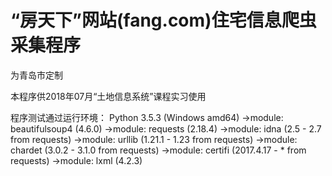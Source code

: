 # “房天下”网站(fang.com)住宅信息爬虫采集程序

为青岛市定制

本程序供2018年07月“土地信息系统”课程实习使用

程序测试通过运行环境：
      Python 3.5.3 (Windows amd64)
      →module: beautifulsoup4 (4.6.0)
      →module: requests (2.18.4)
      →module: idna (2.5 - 2.7 from requests)
      →module: urllib (1.21.1 - 1.23 from requests)
      →module: chardet (3.0.2 - 3.1.0 from  requests)
      →module: certifi (2017.4.17 - * from requests)
      →module: lxml (4.2.3)
  
